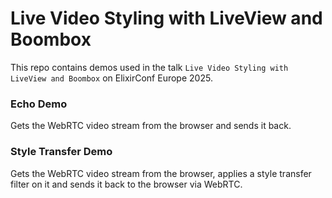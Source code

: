 # Live Video Styling with LiveView and Boombox 

This repo contains demos used in the talk `Live Video Styling with LiveView and Boombox` on ElixirConf Europe 2025.

### Echo Demo

Gets the WebRTC video stream from the browser and sends it back.

### Style Transfer Demo

Gets the WebRTC video stream from the browser, applies a style transfer filter on it and sends it back to the browser via WebRTC.
